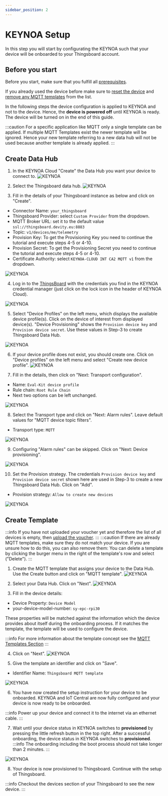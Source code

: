 ```yaml
---
sidebar_position: 2
---
```


# KEYNOA Setup
In this step you will start by configurating the KEYNOA such that your device will be onboarded to your Thingsboard account.

## Before you start

Before you start, make sure that you fulfill all [prerequisites](/tutorial/Prerequsites).

If you already used the device before make sure to [reset the device](/reference/reset-device) and [remove any MQTT templates](/reference/mqtt-template#remove-mqtt-template) from the list.

In the following steps the device configuration is applied to KEYNOA and not to the device.
Hence, the **device is powered off** until KEYNOA is ready.
The device will be turned on in the end of this guide.

:::caution
For a specific application like MQTT only a single template can be applied.
If multiple MQTT Templates exist the newer template will be ignored. Hence your new template referring to a new data hub will not be used because another template is already applied.
:::


## Create Data Hub
1. In the KEYNOA Cloud "Create" the Data Hub you want your device to connect to.
![KEYNOA](/img/KEYNOA/Dashboard.png) 

2. Select the Thingsboard data hub.
![KEYNOA](/img/KEYNOA/Thingsboard/Data-Hub.png)

3. Fill in the details of your Thingsboard instance as below and click on "Create".

- Connector Name: `your_thingsboard`
- Thingsboard Provider: select `Custom Provider` from the dropdown.
- MQTT Broker URL: set it to the default value `ssl://thingsboard.devity.eu:8883`
- Topic: `v1/devices/me/telemetry`
- Provision Key: To get the Provisioning Key you need to continue the tutorial and execute steps 4-5 or 4-10.
- Provision Secret: To get the Provisioning Secret you need to continue the tutorial and execute steps 4-5 or 4-10.
- Certificate Authority: select `KEYNOA-CLOUD INT CA2 MQTT v1` from the dropdown.

![KEYNOA](/img/KEYNOA/Thingsboard/Data-Hub-details.png)

4. Log in to the [ThingsBoard](https://thingsboard.devity.eu/login) with the credentials you find in the KEYNOA credential manager (just click on the lock icon in the header of KEYNOA Cloud). 
<!--- ![KEYNOA](/img/KEYNOA/Thingsboard/Device-Credentials.png) --->
![KEYNOA](/img/KEYNOA/Thingsboard/Keynoa_Credential_manager.png)

5. Select "Device Profiles" on the left menu, which displays the available device profile(s). Click on the device of interest from displayed device(s). "Device Provisioning" shows the `Provision device key` and `Provision device secret`. Use these values in Step-3 to create Thingsboard Data Hub.

![KEYNOA](/img/KEYNOA/Thingsboard/Device-Credentials.png)

6. If your device profile does not exist, you should create one. Click on "Device profiles" on the left menu and select "Create new device profile".
![KEYNOA](/img/KEYNOA/Thingsboard/Device-profiles.png)

7. Fill in the details, then click on "Next: Transport configuration".

- Name: `Eval-Kit device profile`
- Rule chain: `Root Rule Chain`
- Next two options can be left unchanged.

![KEYNOA](/img/KEYNOA/Thingsboard/Device-profile-add.png)

8. Select the Transport type and click on "Next: Alarm rules". Leave default values for "MQTT device topic filters".
- Transport type: `MQTT`

![KEYNOA](/img/KEYNOA/Thingsboard/Device-profile-transport.png)

9. Configuring "Alarm rules" can be skipped. Click on "Next: Device provisioning".

![KEYNOA](/img/KEYNOA/Thingsboard/Add-alarm-rule.png)

10. Set the Provision strategy. The credentials `Provision device key` and `Provision device secret` shown here are used in Step-3 to create a new Thingsboard Data Hub. Click on "Add".

- Provision strategy: `Allow to create new devices`

![KEYNOA](/img/KEYNOA/Thingsboard/Device-provisioning.png)

## Create Template
:::info
If you have not uploaded your voucher yet and therefore the list of all devices is empty, then [upload the voucher](/tutorial/Prerequsites#upload-voucher).
:::
:::caution
If there are already MQTT templates, make sure they do not match your device. If you are unsure how to do this, you can also remove them:
You can delete a template by clicking the burger menu in the right of the template's row and select ("Delete").
:::

1. Create the MQTT template that assigns your device to the Data Hub.
Use the Create button and click on "MQTT template".
![KEYNOA](/img/KEYNOA/Dashboard.png)

2. Select your Data Hub. Click on "Next".
![KEYNOA](/img/KEYNOA/Thingsboard/MQTT-template-1.png)

3. Fill in the device details:

- Device Property: `Device Model`
- your-device-model-number: `sy-epc-rpi30`

These properties will be matched against the information which the device provides about itself during the onboarding process. If it matches the template, the template will be used to configure the device.

:::info
For more information about the template concept see the [MQTT Templates Section](/reference/mqtt-template)
:::

4. Click on "Next".
![KEYNOA](/img/KEYNOA/MQTT-template-2.png)


5. Give the template an identifier and click on "Save".

- Identifier Name: `Thingsboard MQTT template`

![KEYNOA](/img/KEYNOA/MQTT-template-3.png)

6. You have now created the setup instruction for your device to be onboarded.
KEYNOA and IoT Central are now fully configured and your device is now ready to be onboarded.

:::info
Power up your device and connect it to the internet via an ethernet cable.
:::

7. Wait until your device status in KEYNOA switches to **provisioned** by pressing the little refresh button in the top right.
After a successful onboarding, the device status in KEYNOA switches to **provisioned**.
:::info
The onboarding including the boot process should not take longer than 2 minutes.
:::

![KEYNOA](/img/KEYNOA/devices_list_refresh.png)

8. Your device is now provisioned to Thingsboard. Continue with the setup of Thingsboard.

:::info
Checkout the devices section of your Thingsboard to see the new device.
:::

